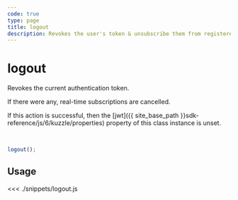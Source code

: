 ```yaml
---
code: true
type: page
title: logout
description: Revokes the user's token & unsubscribe them from registered rooms.
---
```


# logout

Revokes the current authentication token.

If there were any, real-time subscriptions are cancelled.

If this action is successful, then the [jwt]({{ site_base_path }}sdk-reference/js/6/kuzzle/properties) property of this class instance is unset.

<br/>

```javascript
logout();
```

## Usage

<<< ./snippets/logout.js
